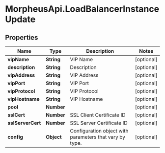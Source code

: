 # MorpheusApi.LoadBalancerInstanceUpdate

## Properties

Name | Type | Description | Notes
------------ | ------------- | ------------- | -------------
**vipName** | **String** | VIP Name | [optional] 
**description** | **String** | Description | [optional] 
**vipAddress** | **String** | VIP Address | [optional] 
**vipPort** | **String** | VIP Port | [optional] 
**vipProtocol** | **String** | VIP Protocol | [optional] 
**vipHostname** | **String** | VIP Hostname | [optional] 
**pool** | **Number** |  | [optional] 
**sslCert** | **Number** | SSL Client Certificate ID | [optional] 
**sslServerCert** | **Number** | SSL Server Certificate ID | [optional] 
**config** | **Object** | Configuration object with parameters that vary by type. | [optional] 


